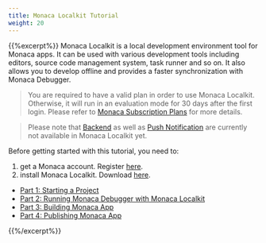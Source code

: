```yaml
---
title: Monaca Localkit Tutorial
weight: 20
---
```


{{%excerpt%}}
Monaca Localkit is a local development environment tool for Monaca apps.
It can be used with various development tools including editors, source
code management system, task runner and so on. It also allows you to
develop offline and provides a faster synchronization with Monaca
Debugger.


> You are required to have a valid plan in order to use Monaca Localkit. Otherwise, it will run in an evaluation mode for 30 days after the first login. Please refer to [Monaca Subscription Plans](https://monaca.mobi/en/pricing) for more details.

<!-- -->
> Please note that [Backend](/en/products_guide/backend) as well as [Push Notification](/en/products_guide/push_notification/) are currently not available in Monaca Localkit yet.

Before getting started with this tutorial, you need to:

1. get a Monaca account. Register [here](https://monaca.mobi/en/register/start).
2. install Monaca Localkit. Download [here](https://monaca.io/localkit.html).

- [Part 1: Starting a Project](starting_project)
- [Part 2: Running Monaca Debugger with Monaca Localkit](testing_debugging)
- [Part 3: Building Monaca App](building_app)
- [Part 4: Publishing Monaca App](publishing_app)

{{%/excerpt%}}
